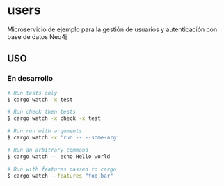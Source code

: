 # users
Microservicio de ejemplo para la gestión de usuarios y autenticación con base de datos Neo4j

## USO

### En desarrollo

```sh
# Run tests only
$ cargo watch -x test
```

```sh
# Run check then tests
$ cargo watch -x check -x test
```


```sh
# Run run with arguments
$ cargo watch -x 'run -- --some-arg'
```

```sh
# Run an arbitrary command
$ cargo watch -- echo Hello world
```

```sh
# Run with features passed to cargo
$ cargo watch --features "foo,bar"
```

